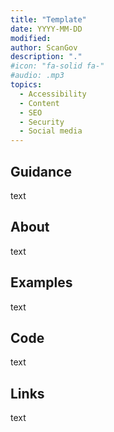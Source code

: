 ```yaml
---
title: "Template"
date: YYYY-MM-DD
modified: 
author: ScanGov
description: "."
#icon: "fa-solid fa-"
#audio: .mp3
topics:
  - Accessibility
  - Content
  - SEO
  - Security
  - Social media
---
```


## Guidance

text

## About

text

## Examples

text

## Code

text

## Links

text